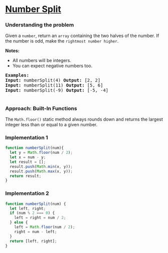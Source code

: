# [Number Split](https://edabit.com/challenge/xsi99TwpGyFC8KS6d)

### Understanding the problem

Given a `number`, return an `array` containing the two halves of the number. If the number is odd, make the `rightmost number higher`.

<b>Notes:</b> 
- All numbers will be integers.
- You can expect negative numbers too.

<pre>
<b>Examples:</b>
<b>Input:</b> numberSplit(4) <b>Output:</b> [2, 2]
<b>Input:</b> numberSplit(11) <b>Output:</b> [5, 6]
<b>Input:</b> numberSplit(-9) <b>Output:</b> [-5, -4]
</pre>

#
### Approach: Built-In Functions  
The `Math.floor()` static method always rounds down and returns the largest integer less than or equal to a given number.

### Implementation 1
```js
function numberSplit(num){
  let y = Math.floor(num / 2);
  let x = num - y;
  let result = [];
  result.push(Math.min(x, y));
  result.push(Math.max(x, y));
  return result;
}
```
### Implementation 2
```js
function numberSplit(num) {
  let left, right;
  if (num % 2 === 0) {
    left = right = num / 2;
  } else {
    left = Math.floor(num / 2);
    right = num - left;
  }
  return [left, right];
}
```
